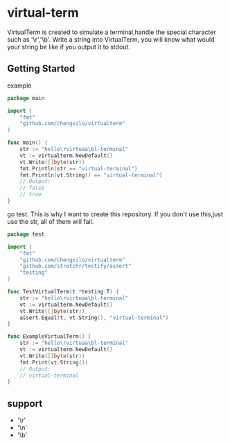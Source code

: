 # virtual-term

VirtualTerm is created to simulate a terminal,handle the special character such as '\r','\b'.
Write a string into VirtualTerm, you will know what would your string be like if you output it to stdout.

## Getting Started

example
```go
package main

import (
    "fmt"
    "github.com/chengxilo/virtualterm"
)

func main() {
    str := "hello\rvirtuaa\bl-terminal"
    vt := virtualterm.NewDefault()
    vt.Write([]byte(str))
    fmt.Println(str == "virtual-terminal")
    fmt.Println(vt.String() == "virtual-terminal")
    // Output:
    // false
    // true
}
```

go test. This is why I want to create this repository.
If you don't use this,just use the str, all of them will fail.
```go
package test

import (
    "fmt"
    "github.com/chengxilo/virtualterm"
    "github.com/stretchr/testify/assert"
    "testing"
)

func TestVirtualTerm(t *testing.T) {
    str := "hello\rvirtuaa\bl-terminal"
    vt := virtualterm.NewDefault()
    vt.Write([]byte(str))
    assert.Equal(t, vt.String(), "virtual-terminal")
}

func ExampleVirtualTerm() {
    str := "hello\rvirtuaa\bl-terminal"
    vt := virtualterm.NewDefault()
    vt.Write([]byte(str))
    fmt.Print(vt.String())
    // Output:
    // virtual-terminal
}
```

## support
* '\r'
* '\n'
* '\b'



